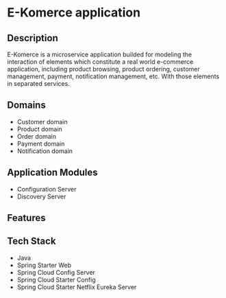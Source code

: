 # E-Komerce application

## Description

E-Komerce is a microservice application builded for modeling the interaction of elements which constitute a real world e-commerce application, including product browsing, product ordering, customer management, payment, notification management, etc. With those elements in separated services.

## Domains

- Customer domain
- Product domain
- Order domain
- Payment domain
- Notification domain

## Application Modules

- Configuration Server
- Discovery Server


## Features

## Tech Stack

- Java
- Spring Starter Web
- Spring Cloud Config Server
- Spring Cloud Starter Config
- Spring Cloud Starter Netflix Eureka Server